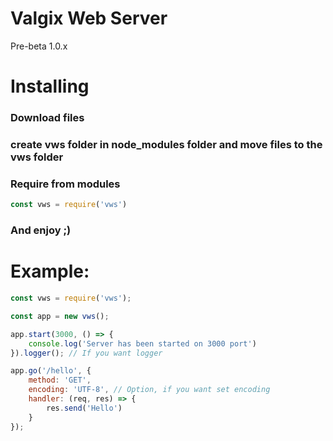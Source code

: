# Valgix Web Server
Pre-beta 1.0.x

# Installing

### Download files

### create vws folder in node_modules folder and move files to the vws folder

### Require from modules
```js
const vws = require('vws')
```

### **And enjoy ;)**

# Example:
```js
const vws = require('vws');

const app = new vws();

app.start(3000, () => {
    console.log('Server has been started on 3000 port')
}).logger(); // If you want logger

app.go('/hello', {
    method: 'GET',
    encoding: 'UTF-8', // Option, if you want set encoding
    handler: (req, res) => {
        res.send('Hello')
    }
});
```
